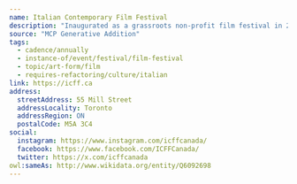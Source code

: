 ```yaml
---
name: Italian Contemporary Film Festival
description: "Inaugurated as a grassroots non-profit film festival in 2012, ICFF has developed into a multidisciplinary and multicultural organization that embraces all facets of the arts. ICFF has grown to celebrate over 15 different local communities and attracts 51,000+ attendees. Through its beloved one-of-a-kind events that span from design to music, and from art to cinema, ICFF promotes Canada as dynamic cultural and artistic destination."
source: "MCP Generative Addition"
tags:
  - cadence/annually
  - instance-of/event/festival/film-festival
  - topic/art-form/film
  - requires-refactoring/culture/italian
link: https://icff.ca
address:
  streetAddress: 55 Mill Street
  addressLocality: Toronto
  addressRegion: ON
  postalCode: M5A 3C4
social:
  instagram: https://www.instagram.com/icffcanada/
  facebook: https://www.facebook.com/ICFFCanada/
  twitter: https://x.com/icffcanada
owl:sameAs: http://www.wikidata.org/entity/Q6092698
---
```

